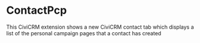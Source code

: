 # ContactPcp

This CiviCRM extension shows a new CiviCRM contact tab which displays a list of the personal campaign pages that a contact has created

